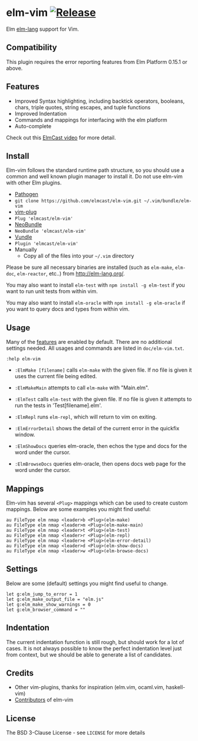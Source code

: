 # elm-vim [![Release](https://img.shields.io/github/release/elmcast/elm-vim.svg?style=flat-square)](https://github.com/elmcast/elm-vim/releases)

Elm [elm-lang](http://elm-lang.org) support for Vim.

## Compatibility

This plugin requires the error reporting features from Elm Platform 0.15.1 or above.

## Features

* Improved Syntax highlighting, including backtick operators, booleans, chars, triple quotes, string escapes, and tuple functions
* Improved Indentation
* Commands and mappings for interfacing with the elm platform
* Auto-complete

Check out this [ElmCast video](https://vimeo.com/132107269) for more detail.

## Install

Elm-vim follows the standard runtime path structure, so you should use a common
and well known plugin manager to install it. Do not use elm-vim with other Elm
plugins.

*  [Pathogen](https://github.com/tpope/vim-pathogen)
  * `git clone https://github.com/elmcast/elm-vim.git ~/.vim/bundle/elm-vim`
*  [vim-plug](https://github.com/junegunn/vim-plug)
  * `Plug 'elmcast/elm-vim'`
*  [NeoBundle](https://github.com/Shougo/neobundle.vim)
  * `NeoBundle 'elmcast/elm-vim'`
*  [Vundle](https://github.com/gmarik/vundle)
  * `Plugin 'elmcast/elm-vim'`
*  Manually
	* Copy all of the files into your `~/.vim` directory

Please be sure all necessary binaries are installed (such as `elm-make`, `elm-doc`,
`elm-reactor`, etc..) from http://elm-lang.org/.

You may also want to install `elm-test` with `npm install -g elm-test` if you want to run unit tests from within vim.

You may also want to install `elm-oracle` with `npm install -g elm-oracle` if you want to query docs and types from within vim.

## Usage

Many of the [features](#features) are enabled by default. There are no
additional settings needed. All usages and commands are listed in
`doc/elm-vim.txt`.

    :help elm-vim

* `:ElmMake [filename]` calls `elm-make` with the given file. If no file is given it uses the current file being edited.

* `:ElmMakeMain` attempts to call `elm-make` with "Main.elm".

* `:ElmTest` calls `elm-test` with the given file. If no file is given it attempts to run the tests in 'Test[filename].elm'.

* `:ElmRepl` runs `elm-repl`, which will return to vim on exiting.

* `:ElmErrorDetail` shows the detail of the current error in the quickfix window.

* `:ElmShowDocs` queries elm-oracle, then echos the type and docs for the word under the cursor.

* `:ElmBrowseDocs` queries elm-oracle, then opens docs web page for the word under the cursor.

## Mappings

Elm-vim has several `<Plug>` mappings which can be used to create custom
mappings. Below are some examples you might find useful:

```vim
au FileType elm nmap <leader>b <Plug>(elm-make)
au FileType elm nmap <leader>m <Plug>(elm-make-main)
au FileType elm nmap <leader>t <Plug>(elm-test)
au FileType elm nmap <leader>r <Plug>(elm-repl)
au FileType elm nmap <leader>e <Plug>(elm-error-detail)
au FileType elm nmap <leader>d <Plug>(elm-show-docs)
au FileType elm nmap <leader>w <Plug>(elm-browse-docs)
```

## Settings

Below are some (default) settings you might find useful to change.

```
let g:elm_jump_to_error = 1
let g:elm_make_output_file = "elm.js"
let g:elm_make_show_warnings = 0
let g:elm_browser_command = ""
```

## Indentation

The current indentation function is still rough, but should work for a lot of cases. It is not always possible to know the perfect indentation level just from context, but we should be able to generate a list of candidates.

## Credits

* Other vim-plugins, thanks for inspiration (elm.vim, ocaml.vim, haskell-vim)
* [Contributors](https://github.com/elmcast/elm-vim/graphs/contributors) of elm-vim

## License

The BSD 3-Clause License - see `LICENSE` for more details
